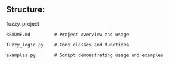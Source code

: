 
## Structure:
fuzzy_project

    README.md         # Project overview and usage

    fuzzy_logic.py    # Core classes and functions

    examples.py       # Script demonstrating usage and examples
